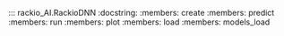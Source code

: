 ::: rackio_AI.RackioDNN
    :docstring:
    :members: create
    :members: predict
    :members: run
    :members: plot
    :members: load
    :members: models_load
